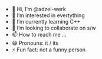 - 👋 Hi, I’m @adzel-werk
- 👀 I’m interested in evertything
- 🌱 I’m currently learning C++
- 💞️ I’m looking to collaborate on s/w
- 📫 How to reach me ...
- 😄 Pronouns: it / its
- ⚡ Fun fact: not a funny person

<!---
adzel-werk/adzel-werk is a ✨ special ✨ repository because its `README.md` (this file) appears on your GitHub profile.
You can click the Preview link to take a look at your changes.
--->
